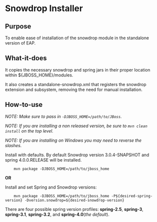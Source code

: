 Snowdrop Installer
==================

Purpose
--------

To enable ease of installation of the snowdrop module in the standalone version of EAP.

What-it-does
------------

It copies the necessary snowdrop and spring jars in their proper location within ${JBOSS_HOME}/modules.

It also creates a standalone-snowdrop.xml that registers the snowdrop extension and subsystem, removing the need for manual installation.

How-to-use
-----------

*NOTE: Make sure to pass in `-DJBOSS_HOME=/path/to/JBoss`.*

*NOTE: If you are installing a non released version, be sure to `mvn clean install` on the top level.*

*NOTE: If you are installing on Windows you may need to reverse the slashes.*

Install with defaults. By default Snowdrop version 3.0.4-SNAPSHOT and spring 4.0.0.RELEASE will be installed.

		mvn package -DJBOSS_HOME=/path/to/jboss_home

**OR**

Install and set Spring and Snowdrop versions:

		mvn package -DJBOSS_HOME=/path/to/jboss_home -P${desired-spring-version} -Dversion.snowdrop=${desired-snowdrop-version}

There are four possible spring version profiles: **spring-2.5**, **spring-3**, **spring-3.1**, **spring-3.2**, and **spring-4.0**(*the default*).
